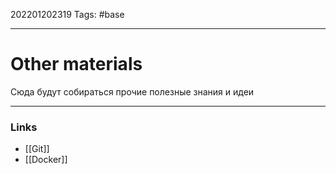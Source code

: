 202201202319
Tags: #base

--- 
# Other materials
Сюда будут собираться прочие полезные знания и идеи

--- 
### Links
- [[Git]]
- [[Docker]]